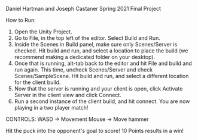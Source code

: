 Daniel Hartman and Joseph Castaner
Spring 2021 Final Project

How to Run:
1) Open the Unity Project.
2) Go to File, in the top left of the editor. Select Build and Run.
3) Inside the Scenes in Build panel, make sure only Scenes/Server is checked. Hit build and run, and select a location
to place the build (we recommend making a dedicated folder on your desktop).
4) Once that is running, alt-tab back to the editor and hit File and build and run again. This time, uncheck Scenes/Server
and check Scenes/SampleScene. Hit build and run, and select a different location for the client build.
5) Now that the server is running and your client is open, click Activate Server in the client view and click Connect.
6) Run a second instance of the client build, and hit connect. You are now playing in a two player match!

CONTROLS:
WASD -> Movement
Mouse -> Move hammer

Hit the puck into the opponent's goal to score! 10 Points results in a win!
